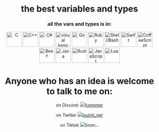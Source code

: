 <h1 align="center">the best variables and types</h1>
<h3 align="center">all the vars and types is in:</h3>
<div align="center">
<img alt="C" src="https://upload.wikimedia.org/wikipedia/commons/thumb/1/18/C_Programming_Language.svg/1200px-C_Programming_Language.svg.png" height=50 >
<img alt="C++" src="https://craftechgroup.com/wp-content/uploads/2018/09/1200px-ISO_C_Logo.svg_.png" height=50 >
<img alt="C#" src="https://res.cloudinary.com/teepublic/image/private/s--pBVb4Pp7--/t_Resized%20Artwork/c_fit,g_north_west,h_954,w_954/co_262c3a,e_outline:48/co_262c3a,e_outline:inner_fill:48/co_ffffff,e_outline:48/co_ffffff,e_outline:inner_fill:48/co_bbbbbb,e_outline:3:1000/c_mpad,g_center,h_1260,w_1260/b_rgb:eeeeee/c_limit,f_auto,h_630,q_90,w_630/v1571954737/production/designs/6458087_0.jpg" height=50 >
<img alt="visual basic .net" src="https://upload.wikimedia.org/wikipedia/commons/thumb/4/40/VB.NET_Logo.svg/1200px-VB.NET_Logo.svg.png" height=50 >
<img alt="Go" src="https://upload.wikimedia.org/wikipedia/commons/thumb/0/05/Go_Logo_Blue.svg/1200px-Go_Logo_Blue.svg.png" height=50 >
<img alt="Ruby" src="https://upload.wikimedia.org/wikipedia/commons/thumb/7/73/Ruby_logo.svg/1200px-Ruby_logo.svg.png" height=50 >
<img alt="Shell/Bash" src="https://mpng.subpng.com/20180808/ytw/kisspng-bash-shell-script-bourne-shell-scripting-language-create-and-delete-files-and-folders-in-bash-from-5b6ab0e6d589e2.2952756215337187588747.jpg" height=50 >
<img alt="Swift" src="https://developer.apple.com/swift/images/swift-og.png" height=50 >
<img alt="CoffeeScript" src="https://w7.pngwing.com/pngs/564/256/png-transparent-coffeescript-original-logo-icon-thumbnail.png" height=50 >
<img alt="Beef" src="https://www.beeflang.org/img/Beef384.png" height=50 >
<img alt="Java" src="https://codedocs.org/images/java.png" height=50 >
<img alt="Rust" src="https://upload.wikimedia.org/wikipedia/commons/thumb/d/d5/Rust_programming_language_black_logo.svg/1200px-Rust_programming_language_black_logo.svg.png" height=50 >
<img alt="JavaScript" src="https://i.pinimg.com/736x/5a/10/dc/5a10dc26f67f4217c22136dbd69dbc47--javascript-sticker.jpg" height=50 >
<img alt="Lua" src="https://upload.wikimedia.org/wikipedia/commons/thumb/c/cf/Lua-Logo.svg/1200px-Lua-Logo.svg.png" height=50 >
  <h2></h2>
</div>
<h1 align="center">Anyone who has an idea is welcome to talk to me on:</h1>
<div align="center">
<p>on Discord: <a href="https://discord.com/users/1019290805963329587"><img src="https://cdn.discordapp.com/avatars/782591039256920074/6a563b0be30e6916bb15eaa156bd1c63.webp?size=24">funmmer</a></p>
<p>on Twitter <a href="https://twitter.com/louiml_net"><img src="https://cdn.discordapp.com/avatars/782591039256920074/6a563b0be30e6916bb15eaa156bd1c63.webp?size=24">louiml_net</a></p>
<p>on Tiktok <a><img src="https://cdn.discordapp.com/avatars/782591039256920074/6a563b0be30e6916bb15eaa156bd1c63.webp?size=24">Soon...</a></p>
</div>
